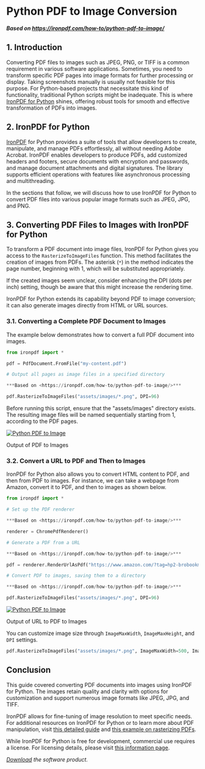 # Python PDF to Image Conversion

***Based on <https://ironpdf.com/how-to/python-pdf-to-image/>***


## 1. Introduction

Converting PDF files to images such as JPEG, PNG, or TIFF is a common requirement in various software applications. Sometimes, you need to transform specific PDF pages into image formats for further processing or display. Taking screenshots manually is usually not feasible for this purpose. For Python-based projects that necessitate this kind of functionality, traditional Python scripts might be inadequate. This is where [IronPDF for Python](https://ironpdf.com/python/) shines, offering robust tools for smooth and effective transformation of PDFs into images.

## 2. IronPDF for Python

[IronPDF](https://ironpdf.com/python/) for Python provides a suite of tools that allow developers to create, manipulate, and manage PDFs effortlessly, all without needing Adobe Acrobat. IronPDF enables developers to produce PDFs, add customized headers and footers, secure documents with encryption and passwords, and manage document attachments and digital signatures. The library supports efficient operations with features like asynchronous processing and multithreading.

In the sections that follow, we will discuss how to use IronPDF for Python to convert PDF files into various popular image formats such as JPEG, JPG, and PNG.

## 3. Converting PDF Files to Images with IronPDF for Python

To transform a PDF document into image files, IronPDF for Python gives you access to the `RasterizeToImageFiles` function. This method facilitates the creation of images from PDFs. The asterisk (`*`) in the method indicates the page number, beginning with 1, which will be substituted appropriately.

If the created images seem unclear, consider enhancing the DPI (dots per inch) setting, though be aware that this might increase the rendering time.

IronPDF for Python extends its capability beyond PDF to image conversion; it can also generate images directly from HTML or URL sources.

### 3.1. Converting a Complete PDF Document to Images

The example below demonstrates how to convert a full PDF document into images.

```python
from ironpdf import *

pdf = PdfDocument.FromFile("my-content.pdf")

# Output all pages as image files in a specified directory

***Based on <https://ironpdf.com/how-to/python-pdf-to-image/>***

pdf.RasterizeToImageFiles("assets/images/*.png", DPI=96)
```

Before running this script, ensure that the "assets/images" directory exists. The resulting image files will be named sequentially starting from 1, according to the PDF pages.

<div class="content-img-align-center">
	<div class="center-image-wrapper">
		<a rel="nofollow" href="https://ironpdf.com/static-assets/ironpdf-java/howto/java-pdf-to-image/java-pdf-to-image-5.webp" target="_blank"><img src="https://ironpdf.com/static-assets/ironpdf-java/howto/java-pdf-to-image/java-pdf-to-image-5.webp" alt="Python PDF to Image" class="img-responsive add-shadow"></a>
    <p class="content__image-caption">Output of PDF to Images</p>
	</div>
</div>

### 3.2. Convert a URL to PDF and Then to Images

IronPDF for Python also allows you to convert HTML content to PDF, and then from PDF to images. For instance, we can take a webpage from Amazon, convert it to PDF, and then to images as shown below.

```python
from ironpdf import *

# Set up the PDF renderer

***Based on <https://ironpdf.com/how-to/python-pdf-to-image/>***

renderer = ChromePdfRenderer()

# Generate a PDF from a URL

***Based on <https://ironpdf.com/how-to/python-pdf-to-image/>***

pdf = renderer.RenderUrlAsPdf("https://www.amazon.com/?tag=hp2-brobookmark-us-20")

# Convert PDF to images, saving them to a directory

***Based on <https://ironpdf.com/how-to/python-pdf-to-image/>***

pdf.RasterizeToImageFiles("assets/images/*.png", DPI=96)
```

<div class="content-img-align-center">
	<div class="center-image-wrapper">
		<a rel="nofollow" href="https://ironpdf.com/static-assets/ironpdf-java/howto/java-pdf-to-image/java-pdf-to-image-6.webp" target="_blank"><img src="https://ironpdf.com/static-assets/ironpdf-java/howto/java-pdf-to-image/java-pdf-to-image-6.webp" alt="Python PDF to Image" class="img-responsive add-shadow"></a>
    <p class="content__image-caption">Output of URL to PDF to Images</p>
	</div>
</div>

You can customize image size through `ImageMaxWidth`, `ImageMaxHeight`, and `DPI` settings.

```python
pdf.RasterizeToImageFiles("assets/images/*.png", ImageMaxWidth=500, ImageMaxHeight=500, DPI=200)
```

## Conclusion

This guide covered converting PDF documents into images using IronPDF for Python. The images retain quality and clarity with options for customization and support numerous image formats like JPEG, JPG, and TIFF.

IronPDF allows for fine-tuning of image resolution to meet specific needs. For additional resources on IronPDF for Python or to learn more about PDF manipulation, visit [this detailed guide](https://ironpdf.com/python/docs/) and [this example on rasterizing PDFs](https://ironpdf.com/python/examples/rasterize-a-pdf-to-images/).

While IronPDF for Python is free for development, commercial use requires a license. For licensing details, please visit [this information page](https://ironpdf.com/python/licensing/).

*[Download](https://ironpdf.com/downloads/python-pdf-to-image.zip) the software product.*